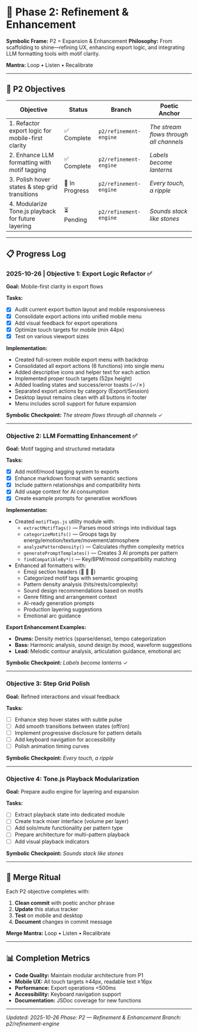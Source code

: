 # 🌊 Phase 2: Refinement & Enhancement

**Symbolic Frame:** P2 = Expansion & Enhancement
**Philosophy:** From scaffolding to shine—refining UX, enhancing export logic, and integrating LLM formatting tools with motif clarity.

**Mantra:** Loop • Listen • Recalibrate

---

## 🎯 P2 Objectives

| Objective | Status | Branch | Poetic Anchor |
|-----------|--------|--------|---------------|
| 1. Refactor export logic for mobile-first clarity | ✅ Complete | `p2/refinement-engine` | _The stream flows through all channels_ |
| 2. Enhance LLM formatting with motif tagging | ✅ Complete | `p2/refinement-engine` | _Labels become lanterns_ |
| 3. Polish hover states & step grid transitions | 🔄 In Progress | `p2/refinement-engine` | _Every touch, a ripple_ |
| 4. Modularize Tone.js playback for future layering | ⏳ Pending | `p2/refinement-engine` | _Sounds stack like stones_ |

---

## 📋 Progress Log

### 2025-10-26 | Objective 1: Export Logic Refactor ✅

**Goal:** Mobile-first clarity in export flows

**Tasks:**
- [x] Audit current export button layout and mobile responsiveness
- [x] Consolidate export actions into unified mobile menu
- [x] Add visual feedback for export operations
- [x] Optimize touch targets for mobile (min 44px)
- [x] Test on various viewport sizes

**Implementation:**
- Created full-screen mobile export menu with backdrop
- Consolidated all export actions (6 functions) into single menu
- Added descriptive icons and helper text for each action
- Implemented proper touch targets (52px height)
- Added loading states and success/error toasts (✓/✗)
- Separated export actions by category (Export/Session)
- Desktop layout remains clean with all buttons in footer
- Menu includes scroll support for future expansion

**Symbolic Checkpoint:** _The stream flows through all channels_ ✓

---

### Objective 2: LLM Formatting Enhancement ✅

**Goal:** Motif tagging and structured metadata

**Tasks:**
- [x] Add motif/mood tagging system to exports
- [x] Enhance markdown format with semantic sections
- [x] Include pattern relationships and compatibility hints
- [x] Add usage context for AI consumption
- [x] Create example prompts for generative workflows

**Implementation:**
- Created `motifTags.js` utility module with:
  - `extractMotifTags()` — Parses mood strings into individual tags
  - `categorizeMotifs()` — Groups tags by energy/emotion/texture/movement/atmosphere
  - `analyzePatternDensity()` — Calculates rhythm complexity metrics
  - `generatePromptTemplates()` — Creates 3 AI prompts per pattern
  - `findCompatibleBy*()` — Key/BPM/mood compatibility matching
- Enhanced all formatters with:
  - Emoji section headers (🥁 🎸 🎹)
  - Categorized motif tags with semantic grouping
  - Pattern density analysis (hits/rests/complexity)
  - Sound design recommendations based on motifs
  - Genre fitting and arrangement context
  - AI-ready generation prompts
  - Production layering suggestions
  - Emotional arc guidance

**Export Enhancement Examples:**
- **Drums:** Density metrics (sparse/dense), tempo categorization
- **Bass:** Harmonic analysis, sound design by mood, waveform suggestions
- **Lead:** Melodic contour analysis, articulation guidance, emotional arc

**Symbolic Checkpoint:** _Labels become lanterns_ ✓

---

### Objective 3: Step Grid Polish

**Goal:** Refined interactions and visual feedback

**Tasks:**
- [ ] Enhance step hover states with subtle pulse
- [ ] Add smooth transitions between states (off/on)
- [ ] Implement progressive disclosure for pattern details
- [ ] Add keyboard navigation for accessibility
- [ ] Polish animation timing curves

**Symbolic Checkpoint:** _Every touch, a ripple_

---

### Objective 4: Tone.js Playback Modularization

**Goal:** Prepare audio engine for layering and expansion

**Tasks:**
- [ ] Extract playback state into dedicated module
- [ ] Create track mixer interface (volume per layer)
- [ ] Add solo/mute functionality per pattern type
- [ ] Prepare architecture for multi-pattern playback
- [ ] Add visual playback indicators

**Symbolic Checkpoint:** _Sounds stack like stones_

---

## 🌟 Merge Ritual

Each P2 objective completes with:
1. **Clean commit** with poetic anchor phrase
2. **Update** this status tracker
3. **Test** on mobile and desktop
4. **Document** changes in commit message

**Merge Mantra:** Loop • Listen • Recalibrate

---

## 📊 Completion Metrics

- **Code Quality:** Maintain modular architecture from P1
- **Mobile UX:** All touch targets ≥44px, readable text ≥16px
- **Performance:** Export operations <500ms
- **Accessibility:** Keyboard navigation support
- **Documentation:** JSDoc coverage for new functions

---

_Updated: 2025-10-26_
_Phase: P2 — Refinement & Enhancement_
_Branch: p2/refinement-engine_
